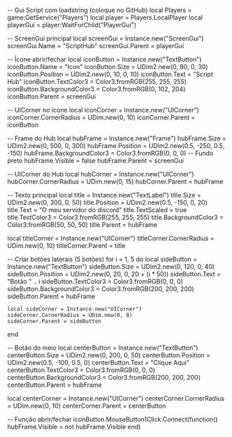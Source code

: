 -- Gui Script com loadstring (coloque no GitHub)
local Players = game:GetService("Players")
local player = Players.LocalPlayer
local playerGui = player:WaitForChild("PlayerGui")

-- ScreenGui principal
local screenGui = Instance.new("ScreenGui")
screenGui.Name = "ScriptHub"
screenGui.Parent = playerGui

-- Ícone abrir/fechar
local iconButton = Instance.new("TextButton")
iconButton.Name = "Icon"
iconButton.Size = UDim2.new(0, 80, 0, 30)
iconButton.Position = UDim2.new(0, 10, 0, 10)
iconButton.Text = "Script Hub"
iconButton.TextColor3 = Color3.fromRGB(255, 255, 255)
iconButton.BackgroundColor3 = Color3.fromRGB(0, 102, 204)
iconButton.Parent = screenGui

-- UICorner no ícone
local iconCorner = Instance.new("UICorner")
iconCorner.CornerRadius = UDim.new(0, 10)
iconCorner.Parent = iconButton

-- Frame do Hub
local hubFrame = Instance.new("Frame")
hubFrame.Size = UDim2.new(0, 500, 0, 300)
hubFrame.Position = UDim2.new(0.5, -250, 0.5, -150)
hubFrame.BackgroundColor3 = Color3.fromRGB(0, 0, 0) -- Fundo preto
hubFrame.Visible = false
hubFrame.Parent = screenGui

-- UICorner do Hub
local hubCorner = Instance.new("UICorner")
hubCorner.CornerRadius = UDim.new(0, 15)
hubCorner.Parent = hubFrame

-- Texto principal
local title = Instance.new("TextLabel")
title.Size = UDim2.new(0, 300, 0, 50)
title.Position = UDim2.new(0.5, -150, 0, 20)
title.Text = "O meu servidor do discord"
title.TextScaled = true
title.TextColor3 = Color3.fromRGB(255, 255, 255)
title.BackgroundColor3 = Color3.fromRGB(50, 50, 50)
title.Parent = hubFrame

local titleCorner = Instance.new("UICorner")
titleCorner.CornerRadius = UDim.new(0, 10)
titleCorner.Parent = title

-- Criar botões laterais (5 botões)
for i = 1, 5 do
    local sideButton = Instance.new("TextButton")
    sideButton.Size = UDim2.new(0, 120, 0, 40)
    sideButton.Position = UDim2.new(0, 20, 0, 20 + (i * 50))
    sideButton.Text = "Botão " .. i
    sideButton.TextColor3 = Color3.fromRGB(0, 0, 0)
    sideButton.BackgroundColor3 = Color3.fromRGB(200, 200, 200)
    sideButton.Parent = hubFrame
    
    local sideCorner = Instance.new("UICorner")
    sideCorner.CornerRadius = UDim.new(0, 8)
    sideCorner.Parent = sideButton
end

-- Botão do meio
local centerButton = Instance.new("TextButton")
centerButton.Size = UDim2.new(0, 200, 0, 50)
centerButton.Position = UDim2.new(0.5, -100, 0.5, 0)
centerButton.Text = "Clique Aqui"
centerButton.TextColor3 = Color3.fromRGB(0, 0, 0)
centerButton.BackgroundColor3 = Color3.fromRGB(200, 200, 200)
centerButton.Parent = hubFrame

local centerCorner = Instance.new("UICorner")
centerCorner.CornerRadius = UDim.new(0, 10)
centerCorner.Parent = centerButton

-- Função abrir/fechar
iconButton.MouseButton1Click:Connect(function()
    hubFrame.Visible = not hubFrame.Visible
end)
